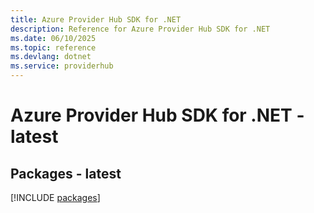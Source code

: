 ```yaml
---
title: Azure Provider Hub SDK for .NET
description: Reference for Azure Provider Hub SDK for .NET
ms.date: 06/10/2025
ms.topic: reference
ms.devlang: dotnet
ms.service: providerhub
---
```

# Azure Provider Hub SDK for .NET - latest
## Packages - latest
[!INCLUDE [packages](provider-hub-index.md)]